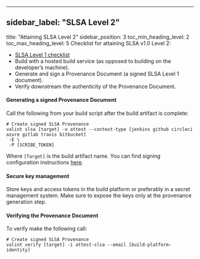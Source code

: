 
---

## sidebar_label: "SLSA Level 2"
title: "Attaining SLSA Level 2"
sidebar_position: 3
toc_min_heading_level: 2
toc_max_heading_level: 5
Checklist for attaining SLSA v1.0 Level 2:

- [﻿SLSA Level 1 checklist](slsa-lvl-1) 
- Build with a hosted build service (as opposed to building on the developer’s machine).
- Generate and sign a Provenance Document (a signed SLSA Level 1 document).
- Verify downstream the authenticity of the Provenance Document.
#### Generating a signed Provenance Document
Call the following from your build script after the build artifact is complete:

```
# Create signed SLSA Provenance
valint slsa [target] -o attest --context-type [jenkins github circleci azure gitlab travis bitbucket] 
 -E \
 -P [SCRIBE_TOKEN]
```
Where `[Target]` is the build artifact name. You can find signing configuration instructions [﻿here](../../guides/enforcing-sdlc-policy).

#### Secure key management​
Store keys and access tokens in the build platform or preferably in a secret management system. Make sure to expose the keys only at the provenance generation step.

#### Verifying the Provenance Document
To verify make the following call:

```
# Create signed SLSA Provenance
valint verify [target] -i attest-slsa --email [build-platform-identity]
```




<!--- Eraser file: https://app.eraser.io/workspace/4Rsk6DveWl4TtaN78fAI --->